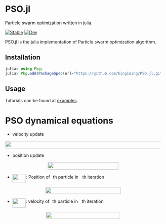 # PSO.jl
Particle swarm optimization written in julia.

[![Stable](https://img.shields.io/badge/docs-stable-blue.svg)](https://bingining.github.io/PSO.jl/stable)
[![Dev](https://img.shields.io/badge/docs-dev-blue.svg)](https://bingining.github.io/PSO.jl/dev)

PSO.jl is the julia implementation of Particle swarm optimization algorithm.

## Installation

```julia
julia> using Pkg;
julia> Pkg.add(PackageSpec(url="https://github.com/bingining/PSO.jl.git"))
```


## Usage

Tutorials can be found at [examples](https://github.com/bingining/PSO.jl/tree/master/examples).

# PSO dynamical equations
* velocity update
<p align="center"><img src="/tex/3a1216884a50c3001ef914328adfde8d.svg?invert_in_darkmode&sanitize=true" align=middle width=590.9243966999999pt height=23.9884194pt/></p>

* position update
<p align="center"><img src="/tex/24c57802b81724c96995c8279eaaebbe.svg?invert_in_darkmode&sanitize=true" align=middle width=227.8413291pt height=23.9884194pt/></p>

* <img src="/tex/dc65f93b783cb4aa34846c23d3f69fb5.svg?invert_in_darkmode&sanitize=true" align=middle width=43.34959529999998pt height=29.190975000000005pt/>: Position of <img src="/tex/77a3b857d53fb44e33b53e4c8b68351a.svg?invert_in_darkmode&sanitize=true" align=middle width=5.663225699999989pt height=21.68300969999999pt/>th particle in <img src="/tex/63bb9849783d01d91403bc9a5fea12a2.svg?invert_in_darkmode&sanitize=true" align=middle width=9.075367949999992pt height=22.831056599999986pt/>th iteration

<p align="center"><img src="/tex/62775c5d5f5ff8743db9fc579b686717.svg?invert_in_darkmode&sanitize=true" align=middle width=243.71783369999997pt height=21.99987075pt/></p>

* <img src="/tex/33cd374b9893a130ab6a666099989c9f.svg?invert_in_darkmode&sanitize=true" align=middle width=42.51245294999999pt height=29.190975000000005pt/>: velocity of <img src="/tex/77a3b857d53fb44e33b53e4c8b68351a.svg?invert_in_darkmode&sanitize=true" align=middle width=5.663225699999989pt height=21.68300969999999pt/>th particle in <img src="/tex/63bb9849783d01d91403bc9a5fea12a2.svg?invert_in_darkmode&sanitize=true" align=middle width=9.075367949999992pt height=22.831056599999986pt/>th iteration

<p align="center"><img src="/tex/8fb144d075ea3b34d6e800ca6e1ee79f.svg?invert_in_darkmode&sanitize=true" align=middle width=240.36925275pt height=21.99987075pt/></p>
